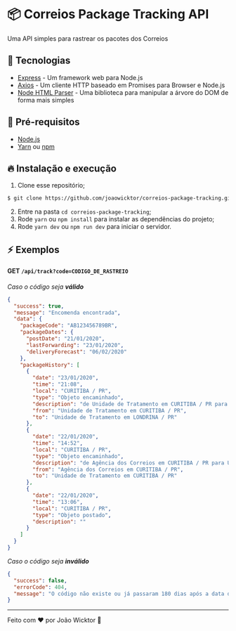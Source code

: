 # :package: Correios Package Tracking API
Uma API simples para rastrear os pacotes dos Correios

## 🚀 Tecnologias
* [Express](https://expressjs.com/pt-br/) - Um framework web para Node.js
* [Axios](https://github.com/axios/axios) - Um cliente HTTP baseado em Promises para Browser e Node.js
* [Node HTML Parser](https://github.com/taoqf/node-html-parser) - Uma biblioteca para manipular a árvore do DOM de forma mais simples

## :wrench: Pré-requisitos
* [Node.js](https://nodejs.org/en/)
* [Yarn](https://yarnpkg.com/) ou [npm](https://www.npmjs.com/)

## :fire: Instalação e execução
1. Clone esse repositório;
```bash
$ git clone https://github.com/joaowicktor/correios-package-tracking.git
```
2. Entre na pasta `cd correios-package-tracking`;
3. Rode `yarn` ou `npm install` para instalar as dependências do projeto;
4. Rode `yarn dev` ou `npm run dev` para iniciar o servidor.

## :zap: Exemplos
#### GET `/api/track?code=CODIGO_DE_RASTREIO`
_Caso o código seja **válido**_
```json
{
  "success": true,
  "message": "Encomenda encontrada",
  "data": {
    "packageCode": "AB123456789BR",
    "packageDates": {
      "postDate": "21/01/2020",
      "lastForwarding": "23/01/2020",
      "deliveryForecast": "06/02/2020"
    },
    "packageHistory": [
      {
        "date": "23/01/2020",
        "time": "21:08",
        "local": "CURITIBA / PR",
        "type": "Objeto encaminhado",
        "description": "de Unidade de Tratamento em CURITIBA / PR para Unidade de Tratamento em LONDRINA / PR",
        "from": "Unidade de Tratamento em CURITIBA / PR",
        "to": "Unidade de Tratamento em LONDRINA / PR"
      },
      {
        "date": "22/01/2020",
        "time": "14:52",
        "local": "CURITIBA / PR",
        "type": "Objeto encaminhado",
        "description": "de Agência dos Correios em CURITIBA / PR para Unidade de Tratamento em CURITIBA / PR",
        "from": "Agência dos Correios em CURITIBA / PR",
        "to": "Unidade de Tratamento em CURITIBA / PR"
      },
      {
        "date": "22/01/2020",
        "time": "13:06",
        "local": "CURITIBA / PR",
        "type": "Objeto postado",
        "description": ""
      }
    ]
  }
}
```

_Caso o código seja **inválido**_
```json
{
  "success": false,
  "errorCode": 404,
  "message": "O código não existe ou já passaram 180 dias após a data de postagem"
}
```

---
Feito com :heart: por João Wicktor 👋